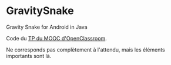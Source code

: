 # GravitySnake
Gravity Snake for Android in Java

Code du [TP du MOOC d'OpenClassroom](https://openclassrooms.com/fr/courses/4428411-developpez-des-applications-android-connectees/6786326-entrainez-vous-a-creer-le-jeu-gravity-snake).

Ne corresponds pas complètement à l'attendu, mais les éléments importants sont là.

